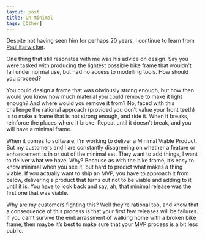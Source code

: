 ```yaml
---
layout: post
title: On Minimal
tags: [Other]
---
```


Despite not having seen him for perhaps 20 years, I continue to learn from [Paul Earwicker](https://www.youtube.com/user/paulearwicker).

One thing that still resonates with me was his advice on design. Say you were tasked with producing the lightest possible bike frame that wouldn't fail under normal use, but had no access to modelling tools. How should you proceed?

You could design a frame that was obviously strong enough, but how then would you know how much material you could remove to make it light enough? And where would you remove it from? No, faced with this challenge the rational approach (provided you don’t value your front teeth) is to make a frame that is not strong enough, and ride it. When it breaks, reinforce the places where it broke. Repeat until it doesn’t break, and you will have a minimal frame.

When it comes to software, I’m working to deliver a Minimal Viable Product. But my customers and I are constantly disagreeing on whether a feature or enhancement is in or out of the minimal set. They want to add things, I want to deliver what we have. Why? Because as with the bike frame, it’s easy to know minimal when you see it, but hard to predict what makes a thing viable. If you actually want to ship an MVP, you have to approach it from below, delivering a product that turns out not to be viable and adding to it until it is. You have to look back and say, ah, that minimal release was the first one that was viable.

Why are my customers fighting this? Well they’re rational too, and know that a consequence of this process is that your first few releases will be failures. If you can’t survive the embarrassment of walking home with a broken bike frame, then maybe it’s best to make sure that your MVP process is a bit less public.